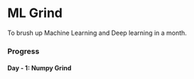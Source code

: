 # ML Grind 
To brush up Machine Learning and Deep learning in a month.

### Progress 
#### Day - 1: Numpy Grind 
